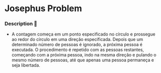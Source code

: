 # Josephus Problem 

### Description 📌

* A contagem começa em um ponto especificado no círculo e prossegue ao redor do círculo em uma direção especificada. Depois que um determinado número de pessoas é ignorado, a próxima pessoa é executada. O procedimento é repetido com as pessoas restantes, começando com a próxima pessoa, indo na mesma direção e pulando o mesmo número de pessoas, até que apenas uma pessoa permaneça e seja libertada.
